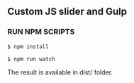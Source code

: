 <h2> Custom JS slider and Gulp </h2>

<h3> RUN NPM SCRIPTS </h3>

<pre class="notranslate">
<code>$ npm install</code>
</pre>

<pre class="notranslate">
<code>$ npm run watch</code>
</pre>

The result is available in dist/ folder.

